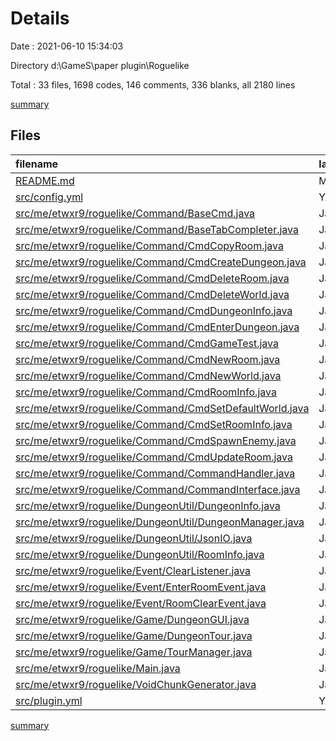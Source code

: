 # Details

Date : 2021-06-10 15:34:03

Directory d:\GameS\paper plugin\Roguelike

Total : 33 files,  1698 codes, 146 comments, 336 blanks, all 2180 lines

[summary](results.md)

## Files
| filename | language | code | comment | blank | total |
| :--- | :--- | ---: | ---: | ---: | ---: |
| [README.md](/README.md) | Markdown | 7 | 0 | 2 | 9 |
| [src/config.yml](/src/config.yml) | YAML | 0 | 0 | 1 | 1 |
| [src/me/etwxr9/roguelike/Command/BaseCmd.java](/src/me/etwxr9/roguelike/Command/BaseCmd.java) | Java | 17 | 3 | 8 | 28 |
| [src/me/etwxr9/roguelike/Command/BaseTabCompleter.java](/src/me/etwxr9/roguelike/Command/BaseTabCompleter.java) | Java | 25 | 4 | 7 | 36 |
| [src/me/etwxr9/roguelike/Command/CmdCopyRoom.java](/src/me/etwxr9/roguelike/Command/CmdCopyRoom.java) | Java | 36 | 3 | 8 | 47 |
| [src/me/etwxr9/roguelike/Command/CmdCreateDungeon.java](/src/me/etwxr9/roguelike/Command/CmdCreateDungeon.java) | Java | 36 | 13 | 12 | 61 |
| [src/me/etwxr9/roguelike/Command/CmdDeleteRoom.java](/src/me/etwxr9/roguelike/Command/CmdDeleteRoom.java) | Java | 87 | 7 | 12 | 106 |
| [src/me/etwxr9/roguelike/Command/CmdDeleteWorld.java](/src/me/etwxr9/roguelike/Command/CmdDeleteWorld.java) | Java | 61 | 4 | 13 | 78 |
| [src/me/etwxr9/roguelike/Command/CmdDungeonInfo.java](/src/me/etwxr9/roguelike/Command/CmdDungeonInfo.java) | Java | 72 | 3 | 11 | 86 |
| [src/me/etwxr9/roguelike/Command/CmdEnterDungeon.java](/src/me/etwxr9/roguelike/Command/CmdEnterDungeon.java) | Java | 80 | 6 | 12 | 98 |
| [src/me/etwxr9/roguelike/Command/CmdGameTest.java](/src/me/etwxr9/roguelike/Command/CmdGameTest.java) | Java | 81 | 6 | 11 | 98 |
| [src/me/etwxr9/roguelike/Command/CmdNewRoom.java](/src/me/etwxr9/roguelike/Command/CmdNewRoom.java) | Java | 30 | 2 | 8 | 40 |
| [src/me/etwxr9/roguelike/Command/CmdNewWorld.java](/src/me/etwxr9/roguelike/Command/CmdNewWorld.java) | Java | 44 | 6 | 9 | 59 |
| [src/me/etwxr9/roguelike/Command/CmdRoomInfo.java](/src/me/etwxr9/roguelike/Command/CmdRoomInfo.java) | Java | 45 | 2 | 8 | 55 |
| [src/me/etwxr9/roguelike/Command/CmdSetDefaultWorld.java](/src/me/etwxr9/roguelike/Command/CmdSetDefaultWorld.java) | Java | 33 | 0 | 10 | 43 |
| [src/me/etwxr9/roguelike/Command/CmdSetRoomInfo.java](/src/me/etwxr9/roguelike/Command/CmdSetRoomInfo.java) | Java | 134 | 3 | 13 | 150 |
| [src/me/etwxr9/roguelike/Command/CmdSpawnEnemy.java](/src/me/etwxr9/roguelike/Command/CmdSpawnEnemy.java) | Java | 47 | 1 | 8 | 56 |
| [src/me/etwxr9/roguelike/Command/CmdUpdateRoom.java](/src/me/etwxr9/roguelike/Command/CmdUpdateRoom.java) | Java | 26 | 1 | 9 | 36 |
| [src/me/etwxr9/roguelike/Command/CommandHandler.java](/src/me/etwxr9/roguelike/Command/CommandHandler.java) | Java | 47 | 17 | 19 | 83 |
| [src/me/etwxr9/roguelike/Command/CommandInterface.java](/src/me/etwxr9/roguelike/Command/CommandInterface.java) | Java | 8 | 2 | 4 | 14 |
| [src/me/etwxr9/roguelike/DungeonUtil/DungeonInfo.java](/src/me/etwxr9/roguelike/DungeonUtil/DungeonInfo.java) | Java | 31 | 2 | 6 | 39 |
| [src/me/etwxr9/roguelike/DungeonUtil/DungeonManager.java](/src/me/etwxr9/roguelike/DungeonUtil/DungeonManager.java) | Java | 263 | 26 | 36 | 325 |
| [src/me/etwxr9/roguelike/DungeonUtil/JsonIO.java](/src/me/etwxr9/roguelike/DungeonUtil/JsonIO.java) | Java | 55 | 8 | 10 | 73 |
| [src/me/etwxr9/roguelike/DungeonUtil/RoomInfo.java](/src/me/etwxr9/roguelike/DungeonUtil/RoomInfo.java) | Java | 15 | 0 | 4 | 19 |
| [src/me/etwxr9/roguelike/Event/ClearListener.java](/src/me/etwxr9/roguelike/Event/ClearListener.java) | Java | 8 | 0 | 5 | 13 |
| [src/me/etwxr9/roguelike/Event/EnterRoomEvent.java](/src/me/etwxr9/roguelike/Event/EnterRoomEvent.java) | Java | 56 | 0 | 17 | 73 |
| [src/me/etwxr9/roguelike/Event/RoomClearEvent.java](/src/me/etwxr9/roguelike/Event/RoomClearEvent.java) | Java | 33 | 0 | 13 | 46 |
| [src/me/etwxr9/roguelike/Game/DungeonGUI.java](/src/me/etwxr9/roguelike/Game/DungeonGUI.java) | Java | 79 | 7 | 12 | 98 |
| [src/me/etwxr9/roguelike/Game/DungeonTour.java](/src/me/etwxr9/roguelike/Game/DungeonTour.java) | Java | 20 | 6 | 6 | 32 |
| [src/me/etwxr9/roguelike/Game/TourManager.java](/src/me/etwxr9/roguelike/Game/TourManager.java) | Java | 136 | 6 | 22 | 164 |
| [src/me/etwxr9/roguelike/Main.java](/src/me/etwxr9/roguelike/Main.java) | Java | 68 | 7 | 16 | 91 |
| [src/me/etwxr9/roguelike/VoidChunkGenerator.java](/src/me/etwxr9/roguelike/VoidChunkGenerator.java) | Java | 10 | 1 | 4 | 15 |
| [src/plugin.yml](/src/plugin.yml) | YAML | 8 | 0 | 0 | 8 |

[summary](results.md)